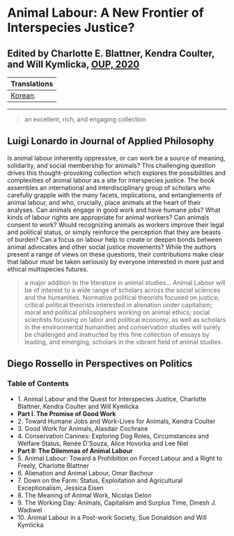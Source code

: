# Animal Labour: A New Frontier of Interspecies Justice?

## Edited by Charlotte E. Blattner, Kendra Coulter, and Will Kymlicka, [OUP, 2020](https://global.oup.com/academic/product/animal-labour-9780198846192?lang=en&cc=nl#)


| Translations |
| --- |
|[Korean](/translated/korean).
---

> an excellent, rich, and engaging collection
> 
## Luigi Lonardo in Journal of Applied Philosophy

Is animal labour inherently oppressive, or can work be a source of meaning, solidarity, and social membership for animals? This challenging question drives this thought-provoking collection which explores the possibilities and complexities of animal labour as a site for interspecies justice. The book assembles an international and interdisciplinary group of scholars who carefully grapple with the many facets, implications, and entanglements of animal labour, and who, crucially, place animals at the heart of their analyses. Can animals engage in good work and have humane jobs? What kinds of labour rights are appropriate for animal workers? Can animals consent to work? Would recognizing animals as workers improve their legal and political status, or simply reinforce the perception that they are beasts of burden? Can a focus on labour help to create or deepen bonds between animal advocates and other social justice movements? While the authors present a range of views on these questions, their contributions make clear that labour must be taken seriously by everyone interested in more just and ethical multispecies futures.

> a major addition to the literature in animal studies… Animal Labour will be of interest to a wide range of scholars across the social sciences and the humanities. Normative political theorists focused on justice; critical political theorists interested in alienation under capitalism; moral and political philosophers working on animal ethics; social scientists focusing on labor and political economy, as well as scholars in the environmental humanities and conservation studies will surely be challenged and instructed by this fine collection of essays by leading, and emerging, scholars in the vibrant field of animal studies.
>
## Diego Rossello in Perspectives on Politics

### Table of Contents

- 1\. Animal Labour and the Quest for Interspecies Justice, Charlotte Blattner, Kendra Coulter and Will Kymlicka
- **Part I. The Promise of Good Work**
- 2\. Toward Humane Jobs and Work-Lives for Animals, Kendra Coulter
- 3\. Good Work for Animals, Alasdair Cochrane
- 4\. Conservation Canines: Exploring Dog Roles, Circumstances and Welfare Status, Renée D'Souza, Alice Hovorka and Lee Niel
- **Part II: The Dilemmas of Animal Labour**
- 5\. Animal Labour: Toward a Prohibition on Forced Labour and a Right to Freely, Charlotte Blattner
- 6\. Alienation and Animal Labour, Omar Bachour
- 7\. Down on the Farm: Status, Exploitation and Agricultural Exceptionalism, Jessica Eisen
- 8\. The Meaning of Animal Work, Nicolas Delon
- 9\. The Working Day: Animals, Capitalism and Surplus Time, Dinesh J. Wadiwel
- 10\. Animal Labour in a Post-work Society, Sue Donaldson and Will Kymlicka
